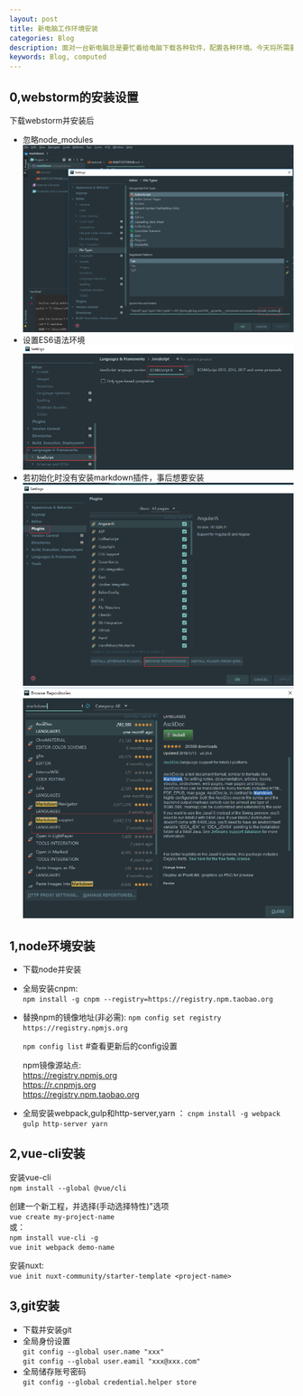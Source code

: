 ```yaml
---
layout: post
title: 新电脑工作环境安装
categories: Blog
description: 面对一台新电脑总是要忙着给电脑下载各种软件，配置各种环境。今天将所需要配置的环境认真记录下来，日后遇到相同的情况可以作为参考。      
keywords: Blog, computed
---
```


0,webstorm的安装设置
----
下载webstorm并安装后      
* 忽略node_modules        
![](/images/blog/node_modules.igonre.jpg '全局忽略node_modules文件夹')
* 设置ES6语法环境     
![](/images/blog/language.jpg )
* 若初始化时没有安装markdown插件，事后想要安装        
![](/images/blog/markdown1.jpg)
![](/images/blog/markdown2.jpg)


1,node环境安装
------
* 下载node并安装
* 全局安装cnpm:     
 `npm install -g cnpm --registry=https://registry.npm.taobao.org`
* 替换npm的镜像地址(非必需):      `npm config set registry https://registry.npmjs.org `    

    `npm config list` #查看更新后的config设置     
    
    npm镜像源站点:       
    https://registry.npmjs.org      
    https://r.cnpmjs.org        
    https://registry.npm.taobao.org     
* 全局安装webpack,gulp和http-server,yarn ： `cnpm install -g webpack gulp http-server yarn`      
        

2,vue-cli安装
----
安装vue-cli       
`npm install --global @vue/cli`  

创建一个新工程，并选择(手动选择特性)"选项      
`vue create my-project-name`     
或：    
`npm install vue-cli -g`    
`vue init webpack demo-name`


安装nuxt:     
`vue init nuxt-community/starter-template <project-name>`

3,git安装
----
* 下载并安装git
* 全局身份设置        
        `git config --global user.name "xxx"`       
        `git config --global user.eamil "xxx@xxx.com"`
* 全局储存账号密码      
        `git config --global credential.helper store`
        
 
